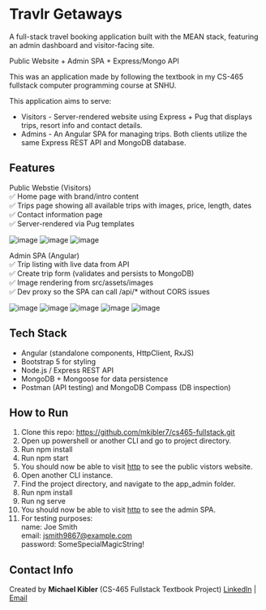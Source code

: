 # Travlr Getaways
A full-stack travel booking application built with the MEAN stack, featuring an admin dashboard and visitor-facing site.

Public Website + Admin SPA + Express/Mongo API

This was an application made by following the textbook in my CS-465 fullstack computer programming course at SNHU. 

This application aims to serve:
  - Visitors - Server-rendered website using Express + Pug that displays trips, resort info and contact details.
  - Admins - An Angular SPA for managing trips.
Both clients utilize the same Express REST API and MongoDB database.

## Features

Public Webstie (Visitors)  
  ✅ Home page with brand/intro content  
  ✅ Trips page showing all available trips with images, price, length, dates  
  ✅ Contact information page  
  ✅ Server-rendered via Pug templates

  ![image](https://github.com/user-attachments/assets/c0466a48-418d-4b70-a32c-accb50c12abe)
  ![image](https://github.com/user-attachments/assets/580d5ebe-5073-45c6-b90e-95376a267c60)
  ![image](https://github.com/user-attachments/assets/010ac7a3-d15a-4985-b642-c0e0da2fe02f)
  

Admin SPA (Angular)  
  ✅ Trip listing with live data from API  
  ✅ Create trip form (validates and persists to MongoDB)  
  ✅ Image rendering from src/assets/images  
  ✅ Dev proxy so the SPA can call /api/* without CORS issues  

 ![image](https://github.com/user-attachments/assets/52488df6-c485-455a-829d-49a3ca28e159)
 ![image](https://github.com/user-attachments/assets/794e1e82-6f7a-425e-aa1e-b0fca1e3138d)
 ![image](https://github.com/user-attachments/assets/2466ec35-c81f-485d-b932-9ec0ba432da9)
 ![image](https://github.com/user-attachments/assets/f6fe150f-06aa-4b4d-8d28-3ddd271b5009)
 ![image](https://github.com/user-attachments/assets/794e1e82-6f7a-425e-aa1e-b0fca1e3138d)

## Tech Stack
  - Angular (standalone components, HttpClient, RxJS)
  - Bootstrap 5 for styling
  - Node.js / Express REST API
  - MongoDB + Mongoose for data persistence
  - Postman (API testing) and MongoDB Compass (DB inspection)

## How to Run

  1. Clone this repo: https://github.com/mkibler7/cs465-fullstack.git
  2. Open up powershell or another CLI and go to project directory.
  3. Run npm install
  4. Run npm start
  5. You should now be able to visit [http](http://localhost:3000/) to see the public vistors website.
  6. Open another CLI instance.
  7. Find the project directory, and navigate to the app_admin folder.
  8. Run npm install
  9. Run ng serve
  10. You should now be able to visit [http](http://localhost:4200/) to see the admin SPA.
  11. For testing purposes:  
          name:      Joe Smith  
          email:     jsmith9867@example.com  
          password:  SomeSpecialMagicString!

## Contact Info
Created by **Michael Kibler** (CS-465 Fullstack Textbook Project)
[LinkedIn](https://www.linkedin.com/in/michael-kibler-11369519b/) | [Email](mailto:mpkibler7@gmail.com)

